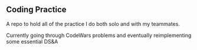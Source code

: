## Coding Practice

A repo to hold all of the practice I do both solo and with my teammates.

Currently going through CodeWars problems and eventually reimplementing some essential DS&A